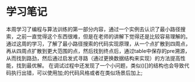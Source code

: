 # 学习笔记
本周学习了编程与算法训练的第一部分内容，通过一个实例去认识了最小路径搜索，之前一直觉得这个东西很难，但是在老师的讲解下觉得还是比较容易理解的。
通过这周的学习，了解了最小路径搜索的代码实现原理，从一个点扩散到四周点，再从四周点扩散到更大范围的点，然后找到终点后，通过table中保存的pre溯源，从而找到路劲，然后通过启发式寻路（通过更换数据结构来实现）的方法提高性能，找到最优解。
在调试过程中还发现了一个小问题，类似()[]的结构也会导致代码执行出错，可以使用加;的代码风格或者在类似场景后加上;
